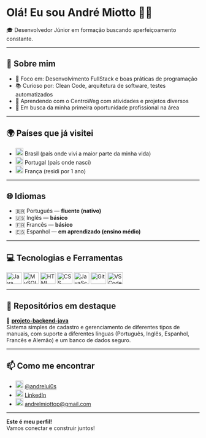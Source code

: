 # Olá! Eu sou André Miotto 👨‍💻

🎓 Desenvolvedor Júnior em formação buscando aperfeiçoamento constante.

---

## 🧠 Sobre mim

- 🎯 Foco em: Desenvolvimento FullStack e boas práticas de programação  
- 📚 Curioso por: Clean Code, arquitetura de software, testes automatizados  
- 🔧 Aprendendo com o CentroWeg com atividades e projetos diversos  
- 💼 Em busca da minha primeira oportunidade profissional na área  

---

## 🌍 Países que já visitei

- <img src="https://flagcdn.com/w40/br.png" width="20"/> Brasil (país onde vivi a maior parte da minha vida)  
- <img src="https://flagcdn.com/w40/pt.png" width="20"/> Portugal (país onde nasci)  
- <img src="https://flagcdn.com/w40/fr.png" width="20"/> França (residi por 1 ano)

---

## 🌐 Idiomas

- 🇧🇷 Português — **fluente (nativo)**  
- 🇺🇸 Inglês — **básico**  
- 🇫🇷 Francês — **básico**  
- 🇪🇸 Espanhol — **em aprendizado (ensino médio)**

---

## 💻 Tecnologias e Ferramentas

<div style="display: inline_block">
  <img align="center" alt="Java" height="30" width="40" src="https://cdn.jsdelivr.net/gh/devicons/devicon/icons/java/java-original.svg">
  <img align="center" alt="MySQL" height="30" width="40" src="https://cdn.jsdelivr.net/gh/devicons/devicon/icons/mysql/mysql-original.svg">
  <img align="center" alt="HTML" height="30" width="40" src="https://cdn.jsdelivr.net/gh/devicons/devicon/icons/html5/html5-original.svg">
  <img align="center" alt="CSS" height="30" width="40" src="https://cdn.jsdelivr.net/gh/devicons/devicon/icons/css3/css3-original.svg">
  <img align="center" alt="JavaScript" height="30" width="40" src="https://cdn.jsdelivr.net/gh/devicons/devicon/icons/javascript/javascript-original.svg">
  <img align="center" alt="Git" height="30" width="40" src="https://cdn.jsdelivr.net/gh/devicons/devicon/icons/git/git-original.svg">
  <img align="center" alt="VSCode" height="30" width="40" src="https://cdn.jsdelivr.net/gh/devicons/devicon/icons/vscode/vscode-original.svg">
</div>

---

## 📂 Repositórios em destaque

🔹 [**projeto-backend-java**](https://github.com/CaduBraga/WegOne)  
Sistema simples de cadastro e gerenciamento de diferentes tipos de manuais, com suporte a diferentes línguas (Português, Inglês, Espanhol, Francês e Alemão) e um banco de dados seguro.

---

## 📫 Como me encontrar

- <img src="https://cdn-icons-png.flaticon.com/512/2111/2111463.png" width="20"/> [@andrelui0s](https://www.instagram.com/andrelui0s)  
- <img src="https://cdn.jsdelivr.net/gh/devicons/devicon/icons/linkedin/linkedin-original.svg" width="20"/> [LinkedIn](https://www.linkedin.com/in/seulinkedin)  
- <img src="https://cdn-icons-png.flaticon.com/512/732/732200.png" width="20"/> [andrelmiottop@gmail.com](mailto:andrelmiottop@gmail.com)

---

**Este é meu perfil!**  
Vamos conectar e construir juntos!

